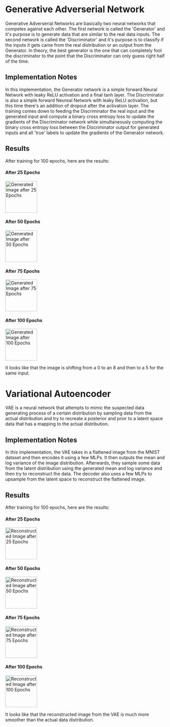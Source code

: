# Generative Adverserial Network
Generative Adverserial Networks are basically two neural networks that competes against each other. The first network is called the 'Generator' and it's purpose is to generate data that are similar to the real data inputs. The second network is called the 'Discriminator' and it's purpose is to classify if the inputs it gets came from the real distribution or an output from the Generator. In theory, the best generator is the one that can completely fool the discriminator to the point that the Discriminator can only guess right half of the time.

## Implementation Notes
In this implementation, the Generator network is a simple forward Neural Network with leaky ReLU activation and a final tanh layer. The Discriminator is also a simple forward Neureal Network with leaky ReLU activation, but this time there's an addition of dropout after the activation layer. The training comes down to feeding the Discriminator the real input and the generated input and compute a binary cross entropy loss to update the gradients of the Discriminator network while simultaneously computing the binary cross entropy loss between the Discriminator output for generated inputs and all 'true' labels to update the gradients of the Generator network.

## Results
After training for 100 epochs, here are the results:

#### After 25 Epochs
<img src="https://github.com/radia78/Text2Image/blob/main/week_1/GAN/gen_img_25.png" alt="Generated Image after 25 Epochs" width="100" height="100"/>

#### After 50 Epochs
<img src="https://github.com/radia78/Text2Image/blob/main/week_1/GAN/gen_img_50.png" alt="Generated Image after 50 Epochs" width="100" height="100"/>

#### After 75 Epochs
<img src="https://github.com/radia78/Text2Image/blob/main/week_1/GAN/gen_img_75.png" alt="Generated Image after 75 Epochs" width="100" height="100"/>

#### After 100 Epochs
<img src="https://github.com/radia78/Text2Image/blob/main/week_1/GAN/gen_img_100.png" alt="Generated Image after 100 Epochs" width="100" height="100"/>

It looks like that the image is shifting from a 0 to an 8 and then to a 5 for the same input.

# Variational Autoencoder
VAE is a neural network that attempts to mimic the suspected data generating process of a certain distribution by sampling data from the actual distribution and try to recreate a posterior and prior to a latent space data that has a mapping to the actual distribution.

## Implementation Notes
In this implementation, the VAE takes in a flattened image from the MNIST dataset and then encodes it using a few MLPs. It then outputs the mean and log variance of the image distribution. Afterwards, they sample some data from the latent distribution using the generated mean and log variance and then try to reconstruct the data. The decoder also uses a few MLPs to upsample from the latent space to reconstruct the flattened image.

## Results
After training for 100 epochs, here are the results:

#### After 25 Epochs
<img src="https://github.com/radia78/Text2Image/blob/main/week_1/VAE/recons_img_25.png" alt="Reconstructed Image after 25 Epochs" width="100" height="100"/>

#### After 50 Epochs
<img src="https://github.com/radia78/Text2Image/blob/main/week_1/VAE/recons_img_50.png" alt="Reconstructed Image after 50 Epochs" width="100" height="100"/>

#### After 75 Epochs
<img src="https://github.com/radia78/Text2Image/blob/main/week_1/VAE/recons_img_75.png" alt="Reconstructed Image after 75 Epochs" width="100" height="100"/>

#### After 100 Epochs
<img src="https://github.com/radia78/Text2Image/blob/main/week_1/VAE/recons_img_100.png" alt="Reconstructed Image after 100 Epochs" width="100" height="100"/>

It looks like that the reconstructed image from the VAE is much more smoother than the actual data distribution.

